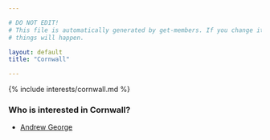 ```yaml
---

# DO NOT EDIT!
# This file is automatically generated by get-members. If you change it, bad
# things will happen.

layout: default
title: "Cornwall"

---
```


{% include interests/cornwall.md %}

### Who is interested in Cornwall?


* [Andrew George](../members/andrew-george.html)
